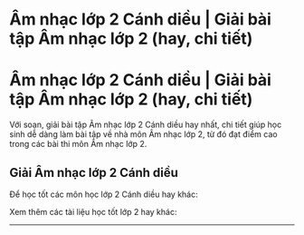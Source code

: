 # Âm nhạc lớp 2 Cánh diều | Giải bài tập Âm nhạc lớp 2 (hay, chi tiết)

# Âm nhạc lớp 2 Cánh diều | Giải bài tập Âm nhạc lớp 2 (hay, chi tiết)

Với soạn, giải bài tập Âm nhạc lớp 2 Cánh diều hay nhất, chi tiết giúp học sinh dễ dàng làm bài tập về nhà môn Âm nhạc lớp 2, từ đó đạt điểm cao trong các bài thi môn Âm nhạc lớp 2.

## Giải Âm nhạc lớp 2 Cánh diều

Để học tốt các môn học lớp 2 Cánh diều hay khác:

Xem thêm các tài liệu học tốt lớp 2 hay khác:

* * *
